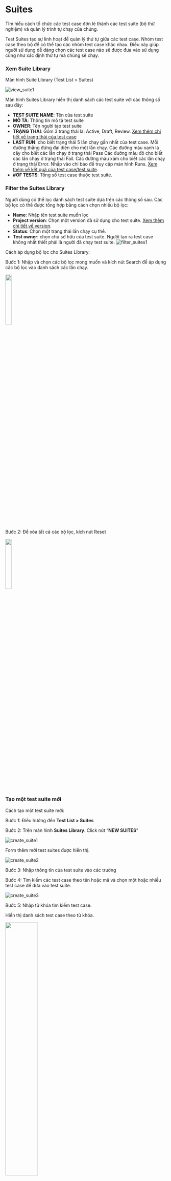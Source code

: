 # Suites
Tìm hiểu cách tổ chức các test case đơn lẻ thành các test suite (bộ thử nghiệm) và quản lý trình tự chạy của chúng.

Test Suites tạo sự linh hoạt để quản lý thứ tự giữa các test case. Nhóm test case theo bộ để có thể tạo các nhóm test case khác nhau. Điều này giúp người sử dụng dễ dàng chọn các test case nào sẽ được đưa vào sử dụng cũng như xác định thứ tự mà chúng sẽ chạy.

### Xem Suite Library 
Màn hình Suite Library (Test List > Suites)

![view_suite1](https://user-images.githubusercontent.com/105435351/198189690-1df56a4f-541c-46ab-8960-fa5dd0f79527.png)

Màn hình Suites Library hiển thị danh sách các test suite với các thông số sau đây:
+ **TEST SUITE NAME**: Tên của test suite
+ **MÔ TẢ**: Thông tin mô tả test suite
+ **OWNER**: Tên người tạo test suite
+ **TRẠNG THÁI**: Gồm 3 trạng thái là: Active, Draft, Review. [Xem thêm chi tiết về trạng thái của test case](https://github.com/quynh-dn/QA-Platform/blob/main/2.1Tao%20moi%20Test%20case.md#c%C3%A1c-tr%E1%BA%A1ng-th%C3%A1i-test-case)
+ **LAST RUN**: cho biết trạng thái 5 lần chạy gần nhất của test case. Mỗi đường thẳng đứng đại diện cho một lần chạy. Các đường màu xanh lá cây cho biết các lần chạy ở trạng thái Pass Các đường màu đỏ cho biết các lần chạy ở trạng thái Fail. Các đường màu xám cho biết các lần chạy ở trạng thái Error. Nhấp vào chỉ báo để truy cập màn hình Runs.  [Xem thêm về kết quả của test case/test suite](https://github.com/quynh-dn/QA-Platform/blob/main/4.2%20Man%20hinh%20chay%20thuc%20thi.md).
+ **#OF TESTS**: Tổng số test case thuộc test suite.

### Filter the Suites Library
Người dùng có thể lọc danh sách test suite dựa trên các thông số sau. Các bộ lọc có thể được tổng hợp bằng cách chọn nhiều bộ lọc:
- **Name**: Nhập tên test suite muốn lọc
- **Project version**:  Chọn một version đã sử dụng cho test suite. [Xem thêm chi tiết về version](https://github.com/quynh-dn/QA-Platform/blob/main/7.3%20Version.md).
- **Status**: Chọn một trạng thái lần chạy cụ thể.
- **Test owner**: chọn chủ sở hữu của test suite. Người tạo ra test case không nhất thiết phải là người đã chạy test suite.
![filter_suites1](https://user-images.githubusercontent.com/105435351/198195672-17ba5937-0882-4399-86ce-c558b26057c3.png)

Cách áp dụng bộ lọc cho Suites Library:

Bước 1:	Nhập và chọn các bộ lọc mong muốn và kích nút Search để áp dụng các bộ lọc vào danh sách các lần chạy.

<img src="https://user-images.githubusercontent.com/105435351/197739228-ee1c99e1-e0a4-466a-9673-88b95f49c1f9.png" width="20%" />

Bước 2:	Để xóa tất cả các bộ lọc, kích nút Reset 

<img src="https://user-images.githubusercontent.com/105435351/197739243-cf80a0af-0cd9-4469-ad3c-eeeb9b5c9ad0.png" width="20%" />

### Tạo một test suite mới
Cách tạo một test suite mới: 

Bước 1:	Điều hướng đến **Test List > Suites**

Bước 2:	Trên màn hình **Suites Library**. Click nút “**NEW SUITES**” 

![create_suite1](https://user-images.githubusercontent.com/105435351/198202621-e8b31325-d57f-4f8b-82bf-362a997a0f85.png)

Form thêm mới test suites được hiển thị.

![create_suite2](https://user-images.githubusercontent.com/105435351/198202603-9659a6aa-b490-4a5d-8d6b-09f69a9b4ca0.png)

Bước 3:	Nhập thông tin của test suite vào các trường

Bước 4:	Tìm kiếm các test case theo tên hoặc mã và chọn một hoặc nhiều test case để đưa vào test suite.

![create_suite3](https://user-images.githubusercontent.com/105435351/198202606-5b5cfd75-9d93-477c-9373-31688f97e228.png)

Bước 5:	Nhập từ khóa tìm kiếm test case.

Hiển thị danh sách test case theo từ khóa.

<img src="https://user-images.githubusercontent.com/105435351/198202611-85a83e4b-5218-4e3e-90f0-dd7060b4e2f5.png" width="45%" />

Tích chọn các test case phù hợp. 

<img src="https://user-images.githubusercontent.com/105435351/198202614-6e3a2116-9997-43ba-bc8d-850416cb5623.png" width="45%" />

Bước 6:	Nhấn OK để tạo Test Suite. Suite mới được tạo và hiển thị trên lưới dữ liệu của Suites Library.

###	Sắp xếp lại thứ tự các test case trong test suite
Theo mặc định, các test case được sắp xếp trong suite dựa theo thứ tự mà chúng được chọn. Người dùng có thể thay đổi và sắp xếp thứ tự của các test case trong một suite.

Cách sắp xếp lại thứ tự các test case trong test suite:

Bước 1:	Tại block Test case of test suite của màn create hoặc edit test suite

Bước 2:	Chọn các nút di chuyển lên và di chuyển xuống của các test case để thay đổi thứ tự của test case trong danh sách. 

![sx_suite1](https://user-images.githubusercontent.com/105435351/198206115-8596b48b-4702-4b4b-b4ac-662d6767473d.png)

Bước 3:	Click nút Remove để xóa test case. Test case ở trạng thái ẩn không xóa hẳn

Bước 4:	Click nút UNDO để khôi phục lại test case vừa xóa

![sx_suite2](https://user-images.githubusercontent.com/105435351/198206121-2c4daa14-ff48-4b9c-8e2f-1785ef5ca1bc.png)

Bước 5:	Click nút **SAVE**. Cập nhật thông tin thay đổi của test sutie.

>*NOTE: 
•	Ngoại trừ việc sử dụng các nút di chuyển lên và di chuyển xuống để thay đổi thứ tự test case ra người dùng có thể sử dụng phương pháp kéo thả để di chuyển test case nhanh hơn
•	Các test case bị remove sẽ được xóa hoàn toàn khi người dùng click nút **SAVE***

### Chỉnh sửa test suite
Cách chỉnh sửa test suite:

Bước 1:	Tại màn hình Suites Library, click vào ![3cham](https://user-images.githubusercontent.com/105435351/197490871-756491bf-bdbc-460f-9a51-9b27ed4240c7.png)  trên test suites cần chỉnh sửa

![edit_suite1](https://user-images.githubusercontent.com/105435351/198210424-d605c99e-e964-4b2e-8f68-48a57ec36286.png)

Bước 2:	Click nút “Edit”

![edit_suite2](https://user-images.githubusercontent.com/105435351/198210430-9471e65e-3677-4194-b6c2-2ca99933f5a8.png)

Bước 3:	Cập nhật thông tin cơ bản của test suite, thêm/xóa các test case vào test suite. Trường Code không được phép chỉnh sửa.

![edit_suite3](https://user-images.githubusercontent.com/105435351/198210436-4233615f-d47f-4b06-9077-b7f2e8573199.png)

Bước 4:	Click SAVE.

>*Note: Các test case đã được Remove khi ấn SAVE sẽ được xóa hoàn toàn và không thể khôi phục được.*

### Nhân bản test suite
Khi sao chép một test suite thì mọi thông tin cả về danh sách test case lẫn mô tả đều được sao chép.

Bước 1:	Tại màn hình Suites Library, click vào ![3cham](https://user-images.githubusercontent.com/105435351/197490871-756491bf-bdbc-460f-9a51-9b27ed4240c7.png)  trên test suites cần nhân bản

![edit_suite1](https://user-images.githubusercontent.com/105435351/198210424-d605c99e-e964-4b2e-8f68-48a57ec36286.png)

Bước 2:	Click nút “Duplicate”

![duplicate_suite1](https://user-images.githubusercontent.com/105435351/198212159-1abec893-77a5-4372-8a86-0d35ffa23cb7.png)

Bước 3:	Đặt cho test suite một cái mã và tên mới, click nút **SAVE**.

![duplicate_suite2](https://user-images.githubusercontent.com/105435351/198212147-3d981898-dd8c-4084-a592-b5adcdfc7fbc.png)

Test Suite được sao chép và hiển thị trên lưới dữ liệu Suites Library.

>*NOTE: Theo mặc định, hệ thống sẽ đặt mã cho test suite bằng mã của test suite gốc. Ví dụ: “copy_of_mã test suite gốc”*

### Truyền tham số cho test suite
Người dùng thực hiện truyền parameter cho test suite giống như truyền parameter cho test case. Sau đó mapping parameter của test suite với parameter gốc của test case.

Cách truyền tham số cho test suite như sai:

Bước 1:	Tại màn hình Suites Library, click vào ![3cham](https://user-images.githubusercontent.com/105435351/197490871-756491bf-bdbc-460f-9a51-9b27ed4240c7.png) trên test suites cần set parameter

![edit_suite1](https://user-images.githubusercontent.com/105435351/198210424-d605c99e-e964-4b2e-8f68-48a57ec36286.png)

Bước 2:	Click nút “Set parameters”

![setparam_suite1](https://user-images.githubusercontent.com/105435351/198242370-678e97c5-ccdf-435d-9a1e-9effe64478f2.png)

Hiển thị màn hình cấu hình Parameter cho test suite

![setparam_suite2](https://user-images.githubusercontent.com/105435351/198242383-4b2293cf-e39d-460d-927c-4c11b4f2be02.png)

Bước 3:	Kích nút **New parameter**

![setparam_suite3](https://user-images.githubusercontent.com/105435351/198242391-af722df9-7cfd-48cf-be0e-7a8b9d4a98e3.png)

Bước 4:	Nhập đầy đủ các thông tin cần thiết. Click **SAVE**. [Chi tiết cách truyền parameter](https://github.com/quynh-dn/QA-Platform/blob/main/2.3Truyen%20Parameter.md).

#### *Mapping parameter*
Cách map parameter test case sang parameter test suite:

Bước 1:	Tại màn hình set parameter, click tab **MAPPER**

![map_param1](https://user-images.githubusercontent.com/105435351/198245103-dd1e53a6-ce7b-479a-841d-a0493a22c0ea.png)

Bước 2:	Chọn 1 giá trị ở combobox parameter test suite vừa tạo ứng với parameter test case

![map_param2](https://user-images.githubusercontent.com/105435351/198245115-02240eaa-093b-4983-a995-d10ef88288de.png)

Bước 3:	Click nút “Save” để lưu lại cấu hình

### Chạy test case

Bước 1:	Tại màn hình Suites Library, click vào ![3cham](https://user-images.githubusercontent.com/105435351/197490871-756491bf-bdbc-460f-9a51-9b27ed4240c7.png)  trên test suites cần chạy

![edit_suite1](https://user-images.githubusercontent.com/105435351/198210424-d605c99e-e964-4b2e-8f68-48a57ec36286.png)

Bước 2:	Click nút “Run”

![run_suite1](https://user-images.githubusercontent.com/105435351/198247701-5829b511-e516-40d9-b09f-644263552416.png)

Bước 3:	Một trình duyệt mới sẽ mở ra và yêu cầu nhập thông tin đầu vào cho parameter của test suite. [Chi tiết cách nhập liệu cho parameter](https://github.com/quynh-dn/QA-Platform/blob/main/3.2%20C%C3%A1c%20c%C3%A1ch%20nh%E1%BA%ADp%20li%E1%BB%87u%20cho%20parameter.md).

![run_suite2](https://user-images.githubusercontent.com/105435351/198247730-1192f6bd-58ad-4583-9221-9de6d9e12a80.png)

Bước 4:	Click nút “Run” sẽ đi đến màn hình Runs. Đồng thời hệ thống tự ghi lại quá trình chạy các bước đã cấu hình trên hệ thống test. [Chi tiết về kết quả của test case/test suite](https://github.com/quynh-dn/QA-Platform/blob/main/4.2%20Man%20hinh%20chay%20thuc%20thi.md)

### Xóa một test suite
Có thể xóa một test suite thông qua màn hình Suites Library điều kiện test suite đó chưa được run hoặc dữ liệu chạy đã được xóa hết.

Bước 1:	Tại màn hình Suites Library, click vào ![3cham](https://user-images.githubusercontent.com/105435351/197490871-756491bf-bdbc-460f-9a51-9b27ed4240c7.png)  trên test suites cần xóa

![edit_suite1](https://user-images.githubusercontent.com/105435351/198210424-d605c99e-e964-4b2e-8f68-48a57ec36286.png)

Bước 2:	Click nút “Delete”

![delete_suite1](https://user-images.githubusercontent.com/105435351/198248810-7cb435fa-ab61-42e5-b715-7cf6c170cb33.png)

Hiển thị popup xác nhận xóa

<img src="https://user-images.githubusercontent.com/105435351/198248845-abecfbbe-c5d1-4787-9e40-fae4dfe7ad44.png" width="45%" />

Bước 3:	Kích chọn DELETE.

Test Suite sẽ bị xóa khỏi hệ thống.

>NOTE: Test case không thể xóa nếu có hơn 1 lần chạy.

